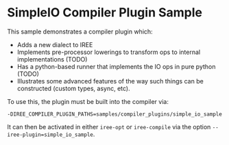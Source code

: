 # SimpleIO Compiler Plugin Sample

This sample demonstrates a compiler plugin which:

* Adds a new dialect to IREE
* Implements pre-processor lowerings to transform ops to internal
  implementations (TODO)
* Has a python-based runner that implements the IO ops in pure python (TODO)
* Illustrates some advanced features of the way such things can be
  constructed (custom types, async, etc).

To use this, the plugin must be built into the compiler via:

```
-DIREE_COMPILER_PLUGIN_PATHS=samples/compiler_plugins/simple_io_sample
```

It can then be activated in either `iree-opt` or `iree-compile` via the
option `--iree-plugin=simple_io_sample`.
